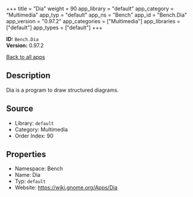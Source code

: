 ﻿+++
title = "Dia"
weight = 90
app_library = "default"
app_category = "Multimedia"
app_typ = "default"
app_ns = "Bench"
app_id = "Bench.Dia"
app_version = "0.97.2"
app_categories = ["Multimedia"]
app_libraries = ["default"]
app_types = ["default"]
+++

**ID:** `Bench.Dia`  
**Version:** 0.97.2  
<!--more-->

[Back to all apps](/apps/)

## Description
Dia is a program to draw structured diagrams.

## Source

* Library: `default`
* Category: Multimedia
* Order Index: 90

## Properties

* Namespace: Bench
* Name: Dia
* Typ: `default`
* Website: <https://wiki.gnome.org/Apps/Dia>

